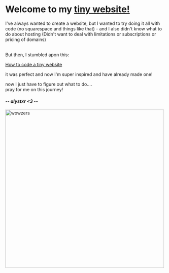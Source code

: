 <h1> Welcome to my <a href=https://tinywebsite-ac3b5.web.app/>tiny website!</a></h1>
<p> I've always wanted to create a website, but I wanted to try doing it all with code (no squarespace and things like that) - and I also didn't know what to do about hosting (Didn't want to deal with limitations or subscriptions or pricing of domains)</p>
<p><br>But then, I stumbled apon this:</p>
<p><a href="https://tinyprojects.dev/guides/tiny_website">How to code a tiny website</a></p>
<p>it was perfect and now I'm super inspired and have already made one!</p>

<p>now I just have to figure out what to do....<br>pray for me on this journey!</p>

<h4><i>-- alystxr <3 --</i></h4>
<img src="https://images.unsplash.com/photo-1631582053308-40f482e7ace5?q=80&w=2062&auto=format&fit=crop&ixlib=rb-4.0.3&ixid=M3wxMjA3fDB8MHxwaG90by1wYWdlfHx8fGVufDB8fHx8fA%3D%3D" alt="wowzers" width="500">
